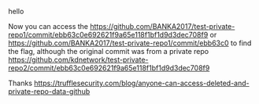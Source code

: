 hello

Now you can access the <https://github.com/BANKA2017/test-private-repo1/commit/ebb63c0e692621f9a65e118f1bf1d9d3dec708f9> or <https://github.com/BANKA2017/test-private-repo1/commit/ebb63c0> to find the flag, although the original commit was from a private repo <https://github.com/kdnetwork/test-private-repo2/commit/ebb63c0e692621f9a65e118f1bf1d9d3dec708f9>

Thanks <https://trufflesecurity.com/blog/anyone-can-access-deleted-and-private-repo-data-github>
